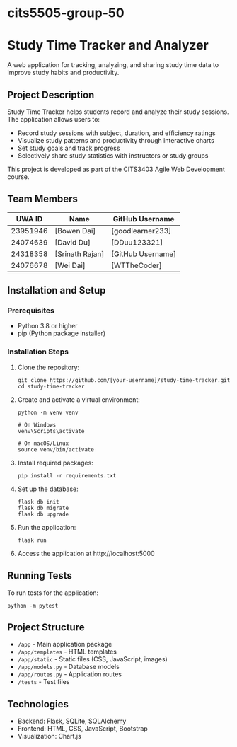 # cits5505-group-50
# Study Time Tracker and Analyzer

A web application for tracking, analyzing, and sharing study time data to improve study habits and productivity.

## Project Description

Study Time Tracker helps students record and analyze their study sessions. The application allows users to:
- Record study sessions with subject, duration, and efficiency ratings
- Visualize study patterns and productivity through interactive charts
- Set study goals and track progress
- Selectively share study statistics with instructors or study groups

This project is developed as part of the CITS3403 Agile Web Development course.

## Team Members

| UWA ID   | Name | GitHub Username |
|----------|------|-----------------|
| 23951946 | [Bowen Dai] | [goodlearner233] |
| 24074639 | [David Du] | [DDuu123321] |
| 24318358 | [Srinath Rajan] | [GitHub Username] |
| 24076678 | [Wei Dai] | [WTTheCoder] |

## Installation and Setup

### Prerequisites
- Python 3.8 or higher
- pip (Python package installer)

### Installation Steps
1. Clone the repository:
   ```
   git clone https://github.com/[your-username]/study-time-tracker.git
   cd study-time-tracker
   ```

2. Create and activate a virtual environment:
   ```
   python -m venv venv
   
   # On Windows
   venv\Scripts\activate
   
   # On macOS/Linux
   source venv/bin/activate
   ```

3. Install required packages:
   ```
   pip install -r requirements.txt
   ```

4. Set up the database:
   ```
   flask db init
   flask db migrate
   flask db upgrade
   ```

5. Run the application:
   ```
   flask run
   ```

6. Access the application at http://localhost:5000

## Running Tests
To run tests for the application:
```
python -m pytest
```

## Project Structure
- `/app` - Main application package
- `/app/templates` - HTML templates
- `/app/static` - Static files (CSS, JavaScript, images)
- `/app/models.py` - Database models
- `/app/routes.py` - Application routes
- `/tests` - Test files

## Technologies
- Backend: Flask, SQLite, SQLAlchemy
- Frontend: HTML, CSS, JavaScript, Bootstrap
- Visualization: Chart.js
